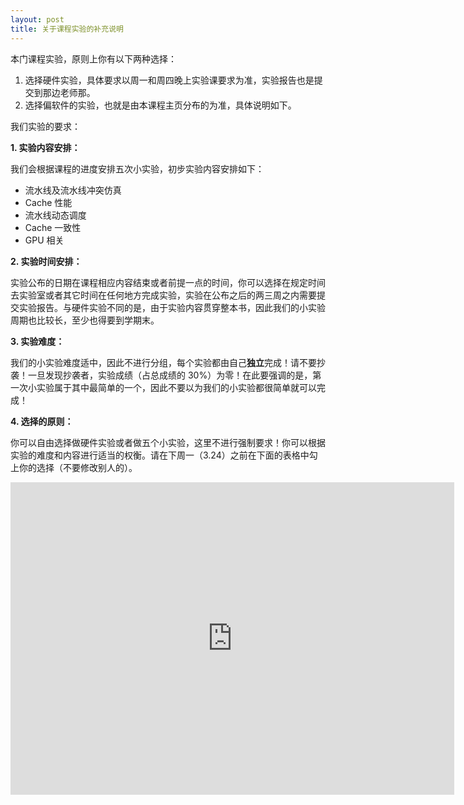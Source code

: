 ```yaml
---
layout: post
title: 关于课程实验的补充说明
---
```



本门课程实验，原则上你有以下两种选择：

1. 选择硬件实验，具体要求以周一和周四晚上实验课要求为准，实验报告也是提交到那边老师那。
2. 选择偏软件的实验，也就是由本课程主页分布的为准，具体说明如下。

我们实验的要求：

**1. 实验内容安排：**

我们会根据课程的进度安排五次小实验，初步实验内容安排如下：

* 流水线及流水线冲突仿真
* Cache 性能
* 流水线动态调度
* Cache 一致性
* GPU 相关


**2. 实验时间安排：**

实验公布的日期在课程相应内容结束或者前提一点的时间，你可以选择在规定时间去实验室或者其它时间在任何地方完成实验，实验在公布之后的两三周之内需要提交实验报告。与硬件实验不同的是，由于实验内容贯穿整本书，因此我们的小实验周期也比较长，至少也得要到学期末。

**3. 实验难度：**

我们的小实验难度适中，因此不进行分组，每个实验都由自己**独立**完成！请不要抄袭！一旦发现抄袭者，实验成绩（占总成绩的 30%）为零！在此要强调的是，第一次小实验属于其中最简单的一个，因此不要以为我们的小实验都很简单就可以完成！


**4. 选择的原则：**

你可以自由选择做硬件实验或者做五个小实验，这里不进行强制要求！你可以根据实验的难度和内容进行适当的权衡。请在下周一（3.24）之前在下面的表格中勾上你的选择（不要修改别人的）。

<iframe src="https://onedrive.live.com/embed?cid=884A181E3F78B21B&resid=884A181E3F78B21B%21420&authkey=AFEOcxz_37uDETk&em=2" width="710" height="500" frameborder="0" scrolling="no"></iframe>

